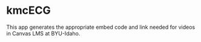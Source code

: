 # kmcECG
This app generates the appropriate embed code and link needed for videos in Canvas LMS at BYU-Idaho.
